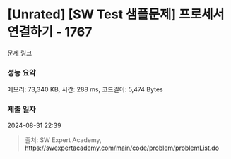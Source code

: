# [Unrated] [SW Test 샘플문제] 프로세서 연결하기 - 1767 

[문제 링크](https://swexpertacademy.com/main/code/problem/problemDetail.do?contestProbId=AV4suNtaXFEDFAUf) 

### 성능 요약

메모리: 73,340 KB, 시간: 288 ms, 코드길이: 5,474 Bytes

### 제출 일자

2024-08-31 22:39



> 출처: SW Expert Academy, https://swexpertacademy.com/main/code/problem/problemList.do